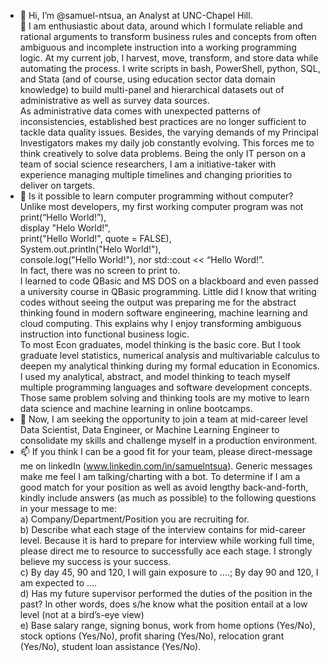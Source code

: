 - 👋 Hi, I’m @samuel-ntsua, an Analyst at UNC-Chapel Hill.<br>
👀 I am enthusiastic about data, around which I formulate reliable and rational arguments to transform business rules and concepts from often ambiguous and incomplete instruction into a working programming logic. At my current job, I harvest, move, transform, and store data while automating the process. I write scripts in bash, PowerShell, python, SQL, and Stata (and of course, using education sector data domain knowledge) to build multi-panel and hierarchical datasets out of administrative as well as survey data sources.<br>
As administrative data comes with unexpected patterns of inconsistencies, established best practices are no longer sufficient to tackle data quality issues. Besides, the varying demands of my Principal Investigators makes my daily job constantly evolving. This forces me to think creatively to solve data problems. Being the only IT person on a team of social science researchers, I am a initiative-taker with experience managing multiple timelines and changing priorities to deliver on targets.<br>
- 🌱 Is it possible to learn computer programming without computer? Unlike most developers, my first working computer program was not<br> print(“Hello World!”),<br> display "Helo World!",<br> print("Hello World!", quote = FALSE),<br> System.out.println("Helo World!"),<br> console.log("Hello World!"), nor std::cout << “Hello Word!”.<br> In fact, there was no screen to print to.<br>I learned to code QBasic and MS DOS on a blackboard and even passed a university course in QBasic programming. Little did I know that writing codes without seeing the output was preparing me for the abstract thinking found in modern software engineering, machine learning and cloud computing. This explains why I enjoy transforming ambiguous instruction into functional business logic.<br>
To most Econ graduates, model thinking is the basic core. But I took graduate level statistics, numerical analysis and multivariable calculus to deepen my analytical thinking during my formal education in Economics. I used my analytical, abstract, and model thinking to teach myself multiple programming languages and software development concepts. Those same problem solving and thinking tools are my motive to learn data science and machine learning in online bootcamps.<br>
- 💞️ Now, I am seeking the opportunity to join a team at mid-career level Data Scientist, Data Engineer, or Machine Learning Engineer to consolidate my skills and challenge myself in a production environment.<br>
- 📫 If you think I can be a good fit for your team, please direct-message me on linkedIn (www.linkedin.com/in/samuelntsua). Generic messages make me feel I am talking/charting with a bot. To determine if I am a good match for your position as well as avoid lengthy back-and-forth, kindly include answers (as much as possible) to the following questions in your message to me:<br>
	a) Company/Department/Position you are recruiting for.<br>
	b) Describe what each stage of the interview contains for mid-career level. Because it is hard to prepare for interview while working full time, please direct me to resource to successfully ace each stage. I strongly believe my success is your success.<br>
	c) By day 45, 90 and 120, I will gain exposure to ….; By day 90 and 120, I am expected to ….<br>
	d) Has my future supervisor performed the duties of the position in the past? In other words, does s/he know what the position entail at a low level (not at a bird’s-eye view)<br>
	e) Base salary range, signing bonus, work from home options (Yes/No), stock options (Yes/No), profit sharing (Yes/No), relocation grant (Yes/No), student loan assistance (Yes/No).<br>
